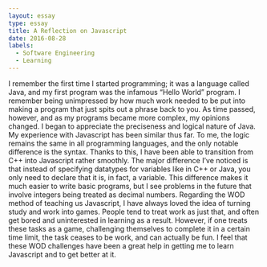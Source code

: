 ```yaml
---
layout: essay
type: essay
title: A Reflection on Javascript
date: 2016-08-28
labels:
  - Software Engineering
  - Learning
---
```

I remember the first time I started programming; it was a language called Java, and my first program was the infamous “Hello World” program. I remember being unimpressed by how much work needed to be put into making a program that just spits out a phrase back to you. As time passed, however, and as my programs became more complex, my opinions changed. I began to appreciate the preciseness and logical nature of Java. My experience with Javascript has been similar thus far. 
To me, the logic remains the same in all programming languages, and the only notable difference is the syntax. Thanks to this, I have been able to transition from C++ into Javascript rather smoothly. The major difference I’ve noticed is that instead of specifying datatypes for variables like in C++ or Java, you only need to declare that it is, in fact, a variable. This difference makes it much easier to write basic programs, but I see problems in the future that involve integers being treated as decimal numbers.
Regarding the WOD method of teaching us Javascript, I have always loved the idea of turning study and work into games.  People tend to treat work as just that, and often get bored and uninterested in learning as a result. However, if one treats these tasks as a game, challenging themselves to complete it in a certain time limit, the task ceases to be work, and can actually be fun. I feel that these WOD challenges have been a great help in getting me to learn Javascript and to get better at it.     

